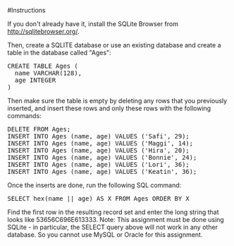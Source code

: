 #Instructions

If you don't already have it, install the SQLite Browser from http://sqlitebrowser.org/.

Then, create a SQLITE database or use an existing database and create a table in the database called "Ages":

<pre>CREATE TABLE Ages ( 
  name VARCHAR(128), 
  age INTEGER
)
</pre>

Then make sure the table is empty by deleting any rows that you previously inserted, and insert these rows and only these rows with the following commands:

<pre>DELETE FROM Ages;
INSERT INTO Ages (name, age) VALUES ('Safi', 29);
INSERT INTO Ages (name, age) VALUES ('Maggi', 14);
INSERT INTO Ages (name, age) VALUES ('Hira', 20);
INSERT INTO Ages (name, age) VALUES ('Bonnie', 24);
INSERT INTO Ages (name, age) VALUES ('Lori', 36);
INSERT INTO Ages (name, age) VALUES ('Keatin', 36);
</pre>

Once the inserts are done, run the following SQL command:

<pre>SELECT hex(name || age) AS X FROM Ages ORDER BY X</pre>

Find the first row in the resulting record set and enter the long string that looks like 53656C696E613333.
Note: This assignment must be done using SQLite - in particular, the SELECT query above will not work in any other database. So you cannot use MySQL or Oracle for this assignment.